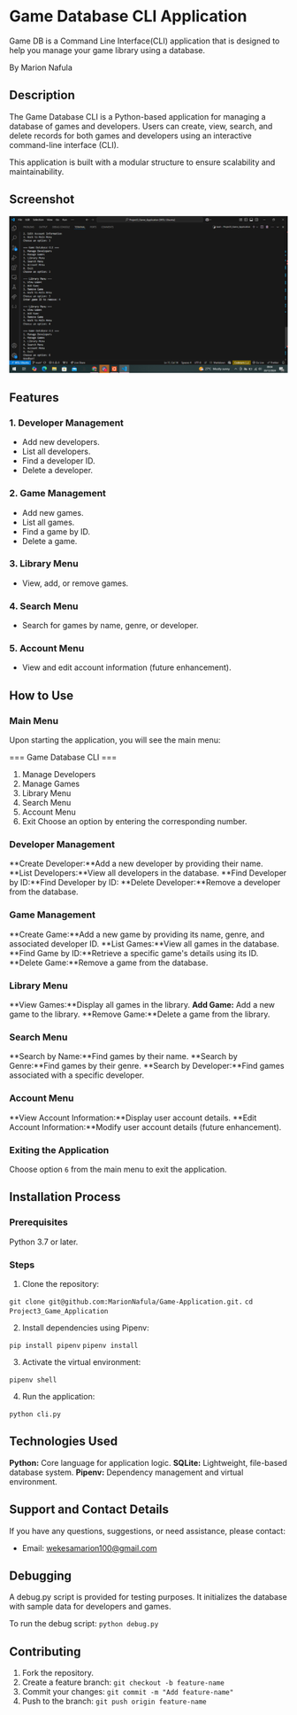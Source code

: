 # Game Database CLI Application
Game DB is a Command Line Interface(CLI) application that is designed to help you manage your game library using a database.

By Marion Nafula

## Description
The Game Database CLI is a Python-based application for managing a database of games and developers. Users can create, view, search, and delete records for both games and developers using an interactive command-line interface (CLI).

This application is built with a modular structure to ensure scalability and maintainability.

## Screenshot
![alt text](image-1.png)

## Features
### 1. Developer Management
 - Add new developers.
 - List all developers.
 - Find a developer ID.
 - Delete a developer.

### 2. Game Management
 - Add new games.
 - List all games.
 - Find a game by ID.
 - Delete a game.

### 3. Library Menu
 - View, add, or remove games.

### 4. Search Menu
 - Search for games by name, genre, or developer.

### 5. Account Menu
 - View and edit account information (future enhancement).

## How to Use
### Main Menu
Upon starting the application, you will see the main menu:

=== Game Database CLI ===
1. Manage Developers
2. Manage Games
3. Library Menu
4. Search Menu
5. Account Menu
6. Exit
Choose an option by entering the corresponding number.

### Developer Management
**Create Developer:**Add a new developer by providing their name.
**List Developers:**View all developers in the database.
**Find Developer by ID:**Find Developer by ID:
**Delete Developer:**Remove a developer from the database.

### Game Management
**Create Game:**Add a new game by providing its name, genre, and associated developer ID.
**List Games:**View all games in the database.
**Find Game by ID:**Retrieve a specific game's details using its ID.
**Delete Game:**Remove a game from the database.

### Library Menu
**View Games:**Display all games in the library.
**Add Game:** Add a new game to the library.
**Remove Game:**Delete a game from the library.

### Search Menu
**Search by Name:**Find games by their name.
**Search by Genre:**Find games by their genre.
**Search by Developer:**Find games associated with a specific developer.

### Account Menu
**View Account Information:**Display user account details.
**Edit Account Information:**Modify user account details (future enhancement).

### Exiting the Application
Choose option `6` from the main menu to exit the application.

## Installation Process
### Prerequisites
Python 3.7 or later.

### Steps
1. Clone the repository:

`git clone git@github.com:MarionNafula/Game-Application.git.`
`cd Project3_Game_Application`

2. Install dependencies using Pipenv:

`pip install pipenv`
`pipenv install`

3. Activate the virtual environment:

`pipenv shell`

4. Run the application:

`python cli.py`

## Technologies Used
**Python:** Core language for application logic.
**SQLite:** Lightweight, file-based database system.
**Pipenv:** Dependency management and virtual environment.

## Support and Contact Details
If you have any questions, suggestions, or need assistance, please contact:
- Email: wekesamarion100@gmail.com
## Debugging
A debug.py script is provided for testing purposes. It initializes the database with sample data for developers and games.

To run the debug script:
`python debug.py`

## Contributing
1. Fork the repository.
2. Create a feature branch:
`git checkout -b feature-name`
3. Commit your changes:
`git commit -m "Add feature-name"`
4. Push to the branch:
`git push origin feature-name`




